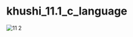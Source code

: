 # khushi_11.1_c_language
![11 2](https://github.com/khushipaladiya/khushi_11.1_c_language/assets/133334029/eb020b9a-9f85-43d6-8f91-c8c6b8eff97a)
